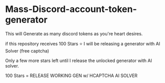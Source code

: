 # Mass-Discord-account-token-generator
This will Generate as many discord tokens as you're heart desires.


if this repository receives 100 Stars ⭐️ I will be releasing a generator with AI Solver (free captcha)

Only a few more stars left until I release the unlocked generator with AI solver.

 100 Stars = RELEASE WORKING GEN w/ HCAPTCHA AI SOLVER
